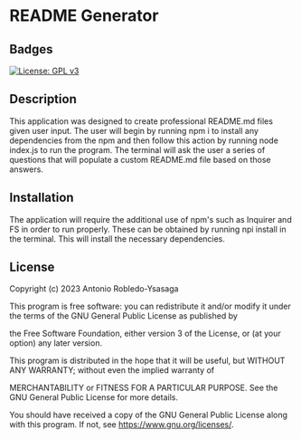 # README Generator 

  ## Badges 
  [![License: GPL v3](https://img.shields.io/badge/License-GPLv3-blue.svg)](https://www.gnu.org/licenses/gpl-3.0)
  
## Description
  
This application was designed to create professional README.md files given user input. The user will begin by running npm i to install any dependencies from the npm and then follow this action by running node index.js to run the program. The terminal will ask the user a series of questions that will populate a custom README.md file based on those answers. 

## Installation 

The application will require the additional use of npm's such as Inquirer and FS in order to run properly. These can be obtained by running npi install in the terminal. This will install the necessary dependencies.
  
## License 

Copyright (c) 2023 Antonio Robledo-Ysasaga

This program is free software: you can redistribute it and/or modify it under the terms of the GNU General Public License as published by

the Free Software Foundation, either version 3 of the License, or (at your option) any later version.


This program is distributed in the hope that it will be useful, but WITHOUT ANY WARRANTY; without even the implied warranty of

MERCHANTABILITY or FITNESS FOR A PARTICULAR PURPOSE.  See the GNU General Public License for more details.


You should have received a copy of the GNU General Public License along with this program.  If not, see <https://www.gnu.org/licenses/>.
   